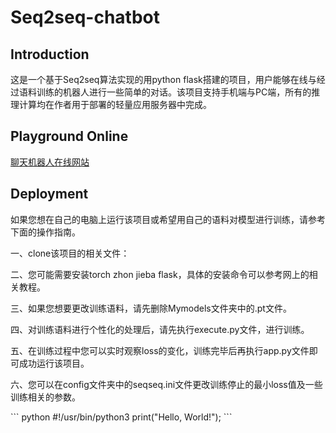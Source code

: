 <h1>Seq2seq-chatbot</h1>

<h2>Introduction</h2>
<p>这是一个基于Seq2seq算法实现的用python flask搭建的项目，用户能够在线与经过语料训练的机器人进行一些简单的对话。该项目支持手机端与PC端，所有的推理计算均在作者用于部署的轻量应用服务器中完成。</p>

<h2>Playground Online</h2>
<a target="_blank" href="https://paradox-11.com/">聊天机器人在线网站</a>

<h2>Deployment</h2>
<p>如果您想在自己的电脑上运行该项目或希望用自己的语料对模型进行训练，请参考下面的操作指南。</p>
<p>一、clone该项目的相关文件：</p>
<p>二、您可能需要安装torch zhon jieba flask，具体的安装命令可以参考网上的相关教程。</p>
<p>三、如果您想要更改训练语料，请先删除Mymodels文件夹中的.pt文件。</p>
<p>四、对训练语料进行个性化的处理后，请先执行execute.py文件，进行训练。</p>
<p>五、在训练过程中您可以实时观察loss的变化，训练完毕后再执行app.py文件即可成功运行该项目。</p>
<p>六、您可以在config文件夹中的seqseq.ini文件更改训练停止的最小loss值及一些训练相关的参数。</p>
```
  python
  #!/usr/bin/python3
  print("Hello, World!");
```
